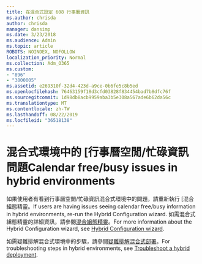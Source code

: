 ```yaml
---
title: 在混合式設定 608 行事曆資訊
ms.author: chrisda
author: chrisda
manager: dansimp
ms.date: 3/23/2018
ms.audience: Admin
ms.topic: article
ROBOTS: NOINDEX, NOFOLLOW
localization_priority: Normal
ms.collection: Adm_O365
ms.custom:
- "896"
- "3800005"
ms.assetid: e269310f-32d4-423d-a9ce-0b6fe5c8b5ed
ms.openlocfilehash: 76463159f18d3cfd03828f834454bad7b8dfc76f
ms.sourcegitcommit: 1d98db8acb9959aba3b5e308a567ade6b62da56c
ms.translationtype: MT
ms.contentlocale: zh-TW
ms.lasthandoff: 08/22/2019
ms.locfileid: "36518138"
---
```

# <a name="calendar-freebusy-issues-in-hybrid-environments"></a><span data-ttu-id="cd003-102">混合式環境中的 [行事曆空閒/忙碌資訊問題</span><span class="sxs-lookup"><span data-stu-id="cd003-102">Calendar free/busy issues in hybrid environments</span></span>

<span data-ttu-id="cd003-103">如果使用者有看到行事曆空閒/忙碌資訊混合式環境中的問題，請重新執行 [混合組態精靈。</span><span class="sxs-lookup"><span data-stu-id="cd003-103">If users are having issues seeing calendar free/busy information in hybrid environments, re-run the Hybrid Configuration wizard.</span></span> <span data-ttu-id="cd003-104">如需混合式組態精靈的詳細資訊，請參閱[混合組態精靈](https://go.microsoft.com/fwlink/p/?linkid=528149)。</span><span class="sxs-lookup"><span data-stu-id="cd003-104">For more information about the Hybrid Configuration wizard, see [Hybrid Configuration wizard](https://go.microsoft.com/fwlink/p/?linkid=528149).</span></span>

<span data-ttu-id="cd003-105">如需疑難排解混合式環境中的步驟，請參閱[疑難排解混合式部署](https://technet.microsoft.com/library/jj659053.aspx)。</span><span class="sxs-lookup"><span data-stu-id="cd003-105">For troubleshooting steps in hybrid environments, see [Troubleshoot a hybrid deployment](https://technet.microsoft.com/library/jj659053.aspx).</span></span>
